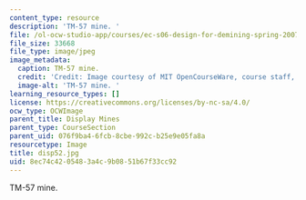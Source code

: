 ```yaml
---
content_type: resource
description: 'TM-57 mine. '
file: /ol-ocw-studio-app/courses/ec-s06-design-for-demining-spring-2007/8ec74c4205483a4c9b0851b67f33cc92_disp52.jpg
file_size: 33668
file_type: image/jpeg
image_metadata:
  caption: TM-57 mine.
  credit: 'Credit: Image courtesy of MIT OpenCourseWare, course staff, and students.'
  image-alt: 'TM-57 mine. '
learning_resource_types: []
license: https://creativecommons.org/licenses/by-nc-sa/4.0/
ocw_type: OCWImage
parent_title: Display Mines
parent_type: CourseSection
parent_uid: 076f9ba4-6fcb-8cbe-992c-b25e9e05fa8a
resourcetype: Image
title: disp52.jpg
uid: 8ec74c42-0548-3a4c-9b08-51b67f33cc92
---
```

TM-57 mine. 